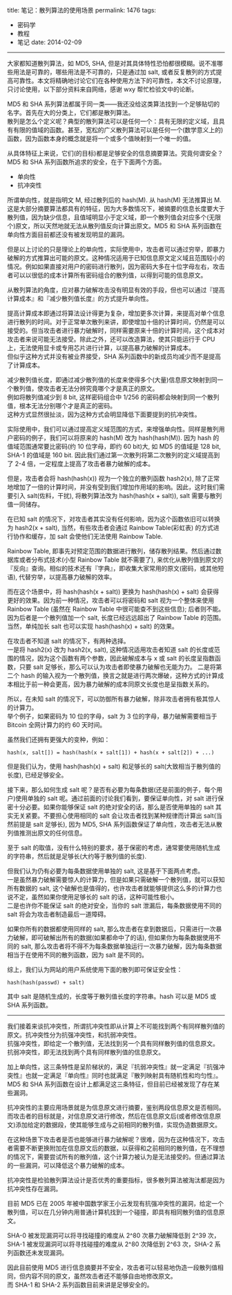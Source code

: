 title: 笔记：散列算法的使用场景
permalink: 1476
tags:
  - 密码学
  - 教程
  - 笔记
date: 2014-02-09
---

大家都知道散列算法，如 MD5, SHA, 但是对其具体特性恐怕都很模糊。说不准哪些用法是可靠的，哪些用法是不可靠的，只是通过加 salt, 或者反复散列的方式提高可靠性。本文将精确地讨论它们在各种使用方法下的可靠性，本文不讨论原理，只讨论使用，以下部分资料来自网络，感谢 wxy 帮忙检验文中的论断。

MD5 和 SHA 系列算法都属于同一类——我还没给这类算法找到一个足够贴切的名字。首先在大的分类上，它们都是散列算法。  
散列是怎么个定义呢？典型的散列算法可以是任何一个：具有无限的定义域，且具有有限的值域的函数。甚至，宽松的广义散列算法可以是任何一个(数学意义上的)函数，因为函数本身的概念就是将一个或多个值映射到一个唯一的值。

从具体特征上来说，它们(的目标)都是足够安全的信息摘要算法。究竟何谓安全？  
MD5 和 SHA 系列函数所追求的安全，在于下面两个方面。

* 单向性
* 抗冲突性

所谓单向性，就是指明文 M, 经过散列后的 hash(M). 从 hash(M) 无法推算出 M. 这是大部分摘要算法都具有的特征，因为大多数情况下，被摘要的信息长度要大于散列值，因为缺少信息，且值域明显小于定义域，即一个散列值会对应多个(无限个)原文，所以天然地就无法从散列值反向计算出原文。MD5 和 SHA 系列函数在单向性方面目前都还没有被发现明显的漏洞。

但是以上讨论的只是理论上的单向性，实际使用中，攻击者可以通过穷举，即暴力破解的方式推算出可能的原文。这种情况适用于已知信息原文定义域且范围较小的情况。例如如果直接对用户的密码进行散列，因为密码大多在十位字母左右，攻击者可以以很低的成本计算所有密码组合的散列值，以得到可能的信息原文。

从散列算法的角度，应对暴力破解攻击没有明显有效的手段，但也可以通过『提高计算成本』和『减少散列值长度』的方式提升单向性。

提高计算成本即通过将算法设计得更为复杂，增加更多次计算，来提高对单个信息进行散列的时间。对于正常单次散列来讲，即使增加十倍的计算时间，仍然是可以接受的。但当攻击者进行暴力破解时，同样需要原来十倍的计算时间，这个成本对攻击者来说可能无法接受。除此之外，还可以改造算法，使其只能运行于 CPU 上，无法使用显卡或专用芯片进行计算，以提高暴力破解的计算成本。  
但似乎这种方式并没有被业界接受，SHA 系列函数中的新成员均减少而不是提高了计算成本。

减少散列值长度，即通过减少散列值的长度来使得多个(大量)信息原文映射到同一个散列值，使攻击者无法分辨究竟哪个才是真正的原文。  
例如将散列值减少到 8 bit, 这样密码组合中 1/256 的密码都会映射到同一个散列值，根本无法分别哪个才是真正的密码。  
这种方式显然很扯淡，因为这种方式会明显降低下面要提到的抗冲突性。

实际使用中，我们可以通过提高定义域范围的方式，来增强单向性。同样是散列用户密码的例子，我们可以将原来的 hash(M) 改为 hash(hash(M)). 因为 hash 的值域范围通常要比密码(约 10 位字母，即约 60 bit)大, 如 MD5 的值域是 128 bit, SHA-1 的值域是 160 bit. 因此我们通过第一次散列将第二次散列的定义域提高到了 2-4 倍，一定程度上提高了攻击者暴力破解的成本。

但是，攻击者会将 hash(hash(x)) 视为一个独立的散列函数 hash2(x), 除了正常地增加了一倍的计算时间，并没有受到我们增加作用域的影响。因此，这时我们需要引入 salt(佐料，干扰), 将散列算法改为 hash(hash(x + salt)), salt 需要与散列值一同储存。

在已知 salt 的情况下，对攻击者其实没有任何影响，因为这个函数依旧可以转换为 hash2(x + salt), 当然，有些攻击者会通过 Rainbow Table(彩虹表) 的方式进行协作和缓存，加 salt 会使他们无法使用 Rainbow Table.

Rainbow Table, 即事先对预定范围的数据进行散列，储存散列结果。然后通过数据库或者分布式技术(小型 Rainbow Table 就不需要了), 来优化从散列值到原文的『反向』查询。相似的技术还有『字典』，即收集大家常用的原文(密码，或其他短语), 代替穷举，以提高暴力破解的效率。

而在这个场景中，将 hash(hash(x + salt)) 更换为 hash(hash(x) + salt) 会获得更好的效果。因为前一种情况，攻击者可以将密码和 salt 视为一个整体来使用 Rainbow Table (虽然在 Rainbow Table 中很可能查不到这些信息); 后者则不能。因为后者是一个散列值加一个 salt, 长度已经远远超出了 Rainbow Table 的范围。当然，单纯加长 salt 也可以实现 hash(hash(x) + salt) 的效果。

在攻击者不知道 salt 的情况下，有两种选择。  
一是将 hash2(x) 改为 hash2(x, salt), 这种情况适用攻击者知道 salt 的长度或范围的情况，因为这个函数有两个参数，因此破解成本与 x 或 salt 的长度呈指数函数，只要 salt 足够长，那么可以认为攻击者即使暴力破解也无能为力。
二是将第二个 hash 的输入视为一个散列值，换言之就是进行两次爆破，这种方式的计算成本相比于前一种会更高，因为暴力破解的成本同原文长度也是呈指数关系的。

所以，在未知 salt 的情况下，可以防御所有暴力破解，除非攻击者拥有极其惊人的计算力。  
举个例子，如果密码为 10 位的字母，salt 为 3 位的字母，暴力破解需要相当于 Bitcoin 全网计算力的约 60 天时间。

虽然我们还拥有更强大的变种，例如：

    hash(x, salt[]) = hash(hash(x + salt[1]) + hash(x + salt[2]) + ...)

但是我们认为，使用 hash(hash(x) + salt) 和足够长的 salt(大致相当于散列值的长度), 已经足够安全。

接下来，那么如何生成 salt 呢？是否有必要为每条数据(还是前面的例子，每个用户)使用单独的 salt 呢。通过前面的讨论我们看到，要保证单向性，对 salt 进行保密十分必要。如果你能够保证 salt 的绝对安全的话，那么是否使用单独的 salt 其实无关紧要。不要担心使用相同的 salt 会让攻击者找到某种规律而计算出 salt(当然前提是 salt 足够长), 因为 MD5, SHA 系列函数保证了单向性，攻击者无法从散列值推测出原文的任何信息。

至于 salt 的取值，没有什么特别的要求，基于保密的考虑，通常要使用随机生成的字符串，然后就是足够长(大约等于散列值的长度).

但我们认为仍有必要为每条数据使用单独的 salt, 这是基于下面两点考虑。  
一是虽然暴力破解需要惊人的计算力，但是如果只需破解一个散列值，就可以获知所有数据的 salt, 这个破解也是值得的，也许攻击者就能够提供这么多的计算力也说不定，虽然如果你使用足够长的 salt 的话，这种可能性极小。  
二是也许你不能保证 salt 的绝对安全，当你的 salt 泄漏后，每条数据使用不同的 salt 将会为攻击者制造最后一道障碍。

如果你所有的数据都使用同样的 salt, 那么攻击者在拿到数据后，只需进行一次暴力破解，即可破解出所有的数据(如果都命中了的话), 但如果你为每条数据使用不同的 salt, 那么攻击者将不得不为每条数据单独运行一次暴力破解，因为每条数据相当于在使用不同的散列函数，因为 salt 是不同的。

综上，我们认为网站的用户系统使用下面的散列即可保证安全性：

    hash(hash(passwd) + salt)

其中 salt 是随机生成的，长度等于散列值长度的字符串。hash 可以是 MD5 或 SHA 系列函数。

- - - -

我们接着来谈抗冲突性，所谓抗冲突性即从计算上不可能找到两个有同样散列值的原文。抗冲突性分为抗强冲突性，和抗弱冲突性。  
抗强冲突性，即给定一个散列值，无法找到另一个具有同样散列值的信息原文。  
抗弱冲突性，即无法找到两个具有同样散列值的信息原文。

加上单向性，这三条特性是呈阶梯状的，满足『抗弱冲突性』就一定满足『抗强冲突性』也就一定满足『单向性』同时也就满足『散列映射具有随机性和均匀性』。MD5 和 SHA 系列函数在设计上都满足这三条特征，但目前已经被发现了存在某些漏洞。

抗冲突性的主要应用场景就是为信息原文进行摘要，鉴别两段信息原文是否相同。  
而攻击者的目标就是，对信息原文进行修改，然后在信息原文后(或者修改信息原文)添加给定的数据段，使其能够生成与之前相同的散列值，实现伪造数据原文。

在这种场景下攻击者是否也能够进行暴力破解呢？很难，因为在这种情况下，攻击者需要不断更换附加在信息原文后的数据，以获得和之前相同的散列值，在不理想的情况下，需要尝试所有的散列值，这个计算力被认为是无法接受的。但通过算法的一些漏洞，可以降低这个暴力破解的成本。

抗冲突性是检验散列算法设计是否优秀的重要指标，很多散列算法被淘汰都是因为抗冲突性存在漏洞。

目前 MD5 已在 2005 年被中国数学家王小云发现有抗强冲突性的漏洞，给定一个散列值，可以在几分钟内用普通计算机找到一个碰撞，即具有相同散列值的信息原文。

SHA-0 被发现漏洞可以将寻找碰撞的难度从 2^80 次暴力破解降低到 2^39 次，SHA-1 被发现漏洞可以将寻找碰撞的难度从 2^80 次降低到 2^63 次，SHA-2 系列函数还未发现漏洞。

因此目前使用 MD5 进行信息摘要并不安全，攻击者可以轻易地伪造一段散列值相同，但内容不同的原文，虽然攻击者还不能够自由地修改原文。  
而 SHA-1 和 SHA-2 系列函数目前来讲是足够安全的。
